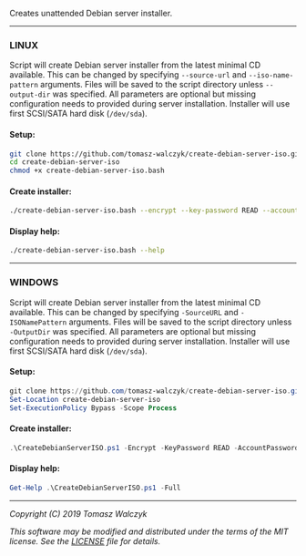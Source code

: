 Creates unattended Debian server installer.
___
### LINUX
Script will create Debian server installer from the latest minimal CD available.
This can be changed by specifying `--source-url` and `--iso-name-pattern` arguments.
Files will be saved to the script directory unless `--output-dir` was specified.
All parameters are optional but missing configuration needs to provided during
server installation. Installer will use first SCSI/SATA hard disk (`/dev/sda`).
#### Setup:
```bash
git clone https://github.com/tomasz-walczyk/create-debian-server-iso.git
cd create-debian-server-iso
chmod +x create-debian-server-iso.bash
```
#### Create installer:
```bash
./create-debian-server-iso.bash --encrypt --key-password READ --account-password READ --hostname "<hostname>" --domain "<domain>" --output-dir "<path>"
```
#### Display help:
```bash
./create-debian-server-iso.bash --help
```
___
### WINDOWS
Script will create Debian server installer from the latest minimal CD available.
This can be changed by specifying `-SourceURL` and `-ISONamePattern` arguments.
Files will be saved to the script directory unless `-OutputDir` was specified.
All parameters are optional but missing configuration needs to provided during
server installation. Installer will use first SCSI/SATA hard disk (`/dev/sda`).
#### Setup:
```powershell
git clone https://github.com/tomasz-walczyk/create-debian-server-iso.git
Set-Location create-debian-server-iso
Set-ExecutionPolicy Bypass -Scope Process
```
#### Create installer:
```powershell
.\CreateDebianServerISO.ps1 -Encrypt -KeyPassword READ -AccountPassword READ -Hostname "<hostname>" -Domain "<domain>" -OutputDir "<path>"
```
#### Display help:
```powershell
Get-Help .\CreateDebianServerISO.ps1 -Full
```
___
*Copyright (C) 2019 Tomasz Walczyk*

*This software may be modified and distributed under the terms*
*of the MIT license. See the [LICENSE](LICENSE) file for details.*
